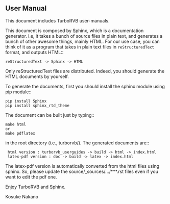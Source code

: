 User Manual
--------------------------------------
This document includes TurboRVB user-manuals.

This document is composed by Sphinx, which is a documentation generator. i.e, it takes a bunch of source files in plain text, and generates a bunch of other awesome things, mainly HTML. For our use case, you can think of it as a program that takes in plain text files in ``reStructuredText`` format, and outputs HTML::

    reStructuredText -> Sphinx -> HTML

Only reStructuredText files are distributed. Indeed, you should generate the HTML documents by yourself.

To generate the documents, first you should install the sphinx module using pip module::

    pip install Sphinx
    pip install sphinx_rtd_theme

The document can be built just by typing::

    make html
    or
    make pdflatex
    
in the root directory (i.e., turborvb/). The generated documents are::

     html version : turborvb_userguides -> build -> html -> index.html
     latex-pdf version : doc -> build -> latex -> index.html

The latex-pdf version is automatically converted from the html files using sphinx. So, please update the source/_sources/.../***.rst files even if you want to edit the pdf one.
   
Enjoy TurboRVB and Sphinx.

Kosuke Nakano
